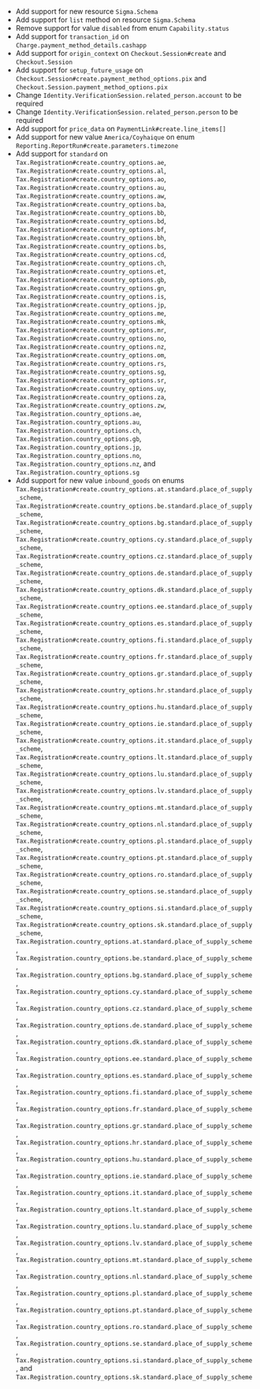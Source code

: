* Add support for new resource `Sigma.Schema`
* Add support for `list` method on resource `Sigma.Schema`
* Remove support for value `disabled` from enum `Capability.status`
* Add support for `transaction_id` on `Charge.payment_method_details.cashapp`
* Add support for `origin_context` on `Checkout.Session#create` and `Checkout.Session`
* Add support for `setup_future_usage` on `Checkout.Session#create.payment_method_options.pix` and `Checkout.Session.payment_method_options.pix`
* Change `Identity.VerificationSession.related_person.account` to be required
* Change `Identity.VerificationSession.related_person.person` to be required
* Add support for `price_data` on `PaymentLink#create.line_items[]`
* Add support for new value `America/Coyhaique` on enum `Reporting.ReportRun#create.parameters.timezone`
* Add support for `standard` on `Tax.Registration#create.country_options.ae`, `Tax.Registration#create.country_options.al`, `Tax.Registration#create.country_options.ao`, `Tax.Registration#create.country_options.au`, `Tax.Registration#create.country_options.aw`, `Tax.Registration#create.country_options.ba`, `Tax.Registration#create.country_options.bb`, `Tax.Registration#create.country_options.bd`, `Tax.Registration#create.country_options.bf`, `Tax.Registration#create.country_options.bh`, `Tax.Registration#create.country_options.bs`, `Tax.Registration#create.country_options.cd`, `Tax.Registration#create.country_options.ch`, `Tax.Registration#create.country_options.et`, `Tax.Registration#create.country_options.gb`, `Tax.Registration#create.country_options.gn`, `Tax.Registration#create.country_options.is`, `Tax.Registration#create.country_options.jp`, `Tax.Registration#create.country_options.me`, `Tax.Registration#create.country_options.mk`, `Tax.Registration#create.country_options.mr`, `Tax.Registration#create.country_options.no`, `Tax.Registration#create.country_options.nz`, `Tax.Registration#create.country_options.om`, `Tax.Registration#create.country_options.rs`, `Tax.Registration#create.country_options.sg`, `Tax.Registration#create.country_options.sr`, `Tax.Registration#create.country_options.uy`, `Tax.Registration#create.country_options.za`, `Tax.Registration#create.country_options.zw`, `Tax.Registration.country_options.ae`, `Tax.Registration.country_options.au`, `Tax.Registration.country_options.ch`, `Tax.Registration.country_options.gb`, `Tax.Registration.country_options.jp`, `Tax.Registration.country_options.no`, `Tax.Registration.country_options.nz`, and `Tax.Registration.country_options.sg`
* Add support for new value `inbound_goods` on enums `Tax.Registration#create.country_options.at.standard.place_of_supply_scheme`, `Tax.Registration#create.country_options.be.standard.place_of_supply_scheme`, `Tax.Registration#create.country_options.bg.standard.place_of_supply_scheme`, `Tax.Registration#create.country_options.cy.standard.place_of_supply_scheme`, `Tax.Registration#create.country_options.cz.standard.place_of_supply_scheme`, `Tax.Registration#create.country_options.de.standard.place_of_supply_scheme`, `Tax.Registration#create.country_options.dk.standard.place_of_supply_scheme`, `Tax.Registration#create.country_options.ee.standard.place_of_supply_scheme`, `Tax.Registration#create.country_options.es.standard.place_of_supply_scheme`, `Tax.Registration#create.country_options.fi.standard.place_of_supply_scheme`, `Tax.Registration#create.country_options.fr.standard.place_of_supply_scheme`, `Tax.Registration#create.country_options.gr.standard.place_of_supply_scheme`, `Tax.Registration#create.country_options.hr.standard.place_of_supply_scheme`, `Tax.Registration#create.country_options.hu.standard.place_of_supply_scheme`, `Tax.Registration#create.country_options.ie.standard.place_of_supply_scheme`, `Tax.Registration#create.country_options.it.standard.place_of_supply_scheme`, `Tax.Registration#create.country_options.lt.standard.place_of_supply_scheme`, `Tax.Registration#create.country_options.lu.standard.place_of_supply_scheme`, `Tax.Registration#create.country_options.lv.standard.place_of_supply_scheme`, `Tax.Registration#create.country_options.mt.standard.place_of_supply_scheme`, `Tax.Registration#create.country_options.nl.standard.place_of_supply_scheme`, `Tax.Registration#create.country_options.pl.standard.place_of_supply_scheme`, `Tax.Registration#create.country_options.pt.standard.place_of_supply_scheme`, `Tax.Registration#create.country_options.ro.standard.place_of_supply_scheme`, `Tax.Registration#create.country_options.se.standard.place_of_supply_scheme`, `Tax.Registration#create.country_options.si.standard.place_of_supply_scheme`, `Tax.Registration#create.country_options.sk.standard.place_of_supply_scheme`, `Tax.Registration.country_options.at.standard.place_of_supply_scheme`, `Tax.Registration.country_options.be.standard.place_of_supply_scheme`, `Tax.Registration.country_options.bg.standard.place_of_supply_scheme`, `Tax.Registration.country_options.cy.standard.place_of_supply_scheme`, `Tax.Registration.country_options.cz.standard.place_of_supply_scheme`, `Tax.Registration.country_options.de.standard.place_of_supply_scheme`, `Tax.Registration.country_options.dk.standard.place_of_supply_scheme`, `Tax.Registration.country_options.ee.standard.place_of_supply_scheme`, `Tax.Registration.country_options.es.standard.place_of_supply_scheme`, `Tax.Registration.country_options.fi.standard.place_of_supply_scheme`, `Tax.Registration.country_options.fr.standard.place_of_supply_scheme`, `Tax.Registration.country_options.gr.standard.place_of_supply_scheme`, `Tax.Registration.country_options.hr.standard.place_of_supply_scheme`, `Tax.Registration.country_options.hu.standard.place_of_supply_scheme`, `Tax.Registration.country_options.ie.standard.place_of_supply_scheme`, `Tax.Registration.country_options.it.standard.place_of_supply_scheme`, `Tax.Registration.country_options.lt.standard.place_of_supply_scheme`, `Tax.Registration.country_options.lu.standard.place_of_supply_scheme`, `Tax.Registration.country_options.lv.standard.place_of_supply_scheme`, `Tax.Registration.country_options.mt.standard.place_of_supply_scheme`, `Tax.Registration.country_options.nl.standard.place_of_supply_scheme`, `Tax.Registration.country_options.pl.standard.place_of_supply_scheme`, `Tax.Registration.country_options.pt.standard.place_of_supply_scheme`, `Tax.Registration.country_options.ro.standard.place_of_supply_scheme`, `Tax.Registration.country_options.se.standard.place_of_supply_scheme`, `Tax.Registration.country_options.si.standard.place_of_supply_scheme`, and `Tax.Registration.country_options.sk.standard.place_of_supply_scheme`